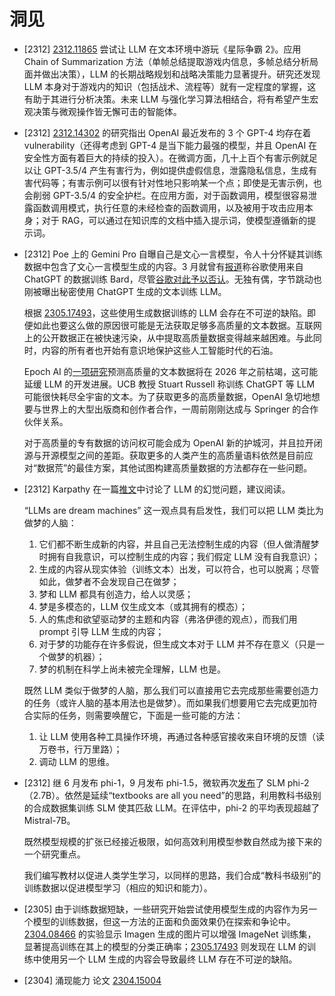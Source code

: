 # 洞见

* [2312] [2312.11865](https://arxiv.org/abs/2312.11865) 尝试让 LLM 在文本环境中游玩《星际争霸 2》。应用 Chain of Summarization 方法（单帧总结提取游戏内信息，多帧总结分析局面并做出决策），LLM 的长期战略规划和战略决策能力显著提升。研究还发现 LLM 本身对于游戏内的知识（包括战术、流程等）就有一定程度的掌握，这有助于其进行分析决策。未来 LLM 与强化学习算法相结合，将有希望产生宏观决策与微观操作皆无懈可击的智能体。

* [2312] [2312.14302](https://arxiv.org/abs/2312.14302) 的研究指出 OpenAI 最近发布的 3 个 GPT-4 均存在着 vulnerability（还得考虑到 GPT-4 是当下能力最强的模型，并且 OpenAI 在安全性方面有着巨大的持续的投入）。在微调方面，几十上百个有害示例就足以让 GPT-3.5/4 产生有害行为，例如提供虚假信息，泄露隐私信息，生成有害代码等；有害示例可以很有针对性地只影响某一个点；即使是无害示例，也会削弱 GPT-3.5/4 的安全护栏。在应用方面，对于函数调用，模型很容易泄露函数调用模式，执行任意的未经检查的函数调用，以及被用于攻击应用本身；对于 RAG，可以通过在知识库的文档中插入提示词，使模型遵循新的提示词。

* [2312] Poe 上的 Gemini Pro 自曝自己是文心一言模型，令人十分怀疑其训练数据中包含了文心一言模型生成的内容。3 月就曾有[报道](https://www.theinformation.com/articles/alphabets-google-and-deepmind-pause-grudges-join-forces-to-chase-openai)称谷歌使用来自 ChatGPT 的数据训练 Bard，尽管[谷歌对此予以否认](https://www.theverge.com/2023/3/29/23662621/google-bard-chatgpt-sharegpt-training-denies)。无独有偶，字节跳动也刚被曝出秘密使用 ChatGPT 生成的文本训练 LLM。

    根据 [2305.17493](https://arxiv.org/abs/2305.17493v2)，这些使用生成数据训练的 LLM 会存在不可逆的缺陷。即便如此也要这么做的原因很可能是无法获取足够多高质量的文本数据。互联网上的公开数据正在被快速污染，从中提取高质量数据变得越来越困难。与此同时，内容的所有者也开始有意识地保护这些人工智能时代的石油。

    Epoch AI 的[一项研究](https://epochai.org/blog/will-we-run-out-of-ml-data-evidence-from-projecting-dataset)预测高质量的文本数据将在 2026 年之前枯竭，这可能延缓 LLM 的开发进展。UCB 教授 Stuart Russell 称训练 ChatGPT 等 LLM 可能很快耗尽全宇宙的文本。为了获取更多的高质量数据，OpenAI 急切地想要与世界上的大型出版商和创作者合作，一周前刚刚达成与 Springer 的合作伙伴关系。

    对于高质量的专有数据的访问权可能会成为 OpenAI 新的护城河，并且拉开闭源与开源模型之间的差距。获取更多的人类产生的高质量语料依然是目前应对“数据荒”的最佳方案，其他试图构建高质量数据的方法都存在一些问题。

* [2312] Karpathy 在一篇[推文](https://twitter.com/karpathy/status/1733299213503787018)中讨论了 LLM 的幻觉问题，建议阅读。

    “LLMs are dream machines” 这一观点具有启发性，我们可以把 LLM 类比为做梦的人脑：
    
    1. 它们都不断生成新的内容，并且自己无法控制生成的内容（但人做清醒梦时拥有自我意识，可以控制生成的内容；我们假定 LLM 没有自我意识）；
    1. 生成的内容从现实体验（训练文本）出发，可以符合，也可以脱离；尽管如此，做梦者不会发现自己在做梦；
    1. 梦和 LLM 都具有创造力，给人以灵感；
    1. 梦是多模态的，LLM 仅生成文本（或其拥有的模态）；
    1. 人的焦虑和欲望驱动梦的主题和内容（弗洛伊德的观点），而我们用 prompt 引导 LLM 生成的内容；
    1. 对于梦的功能存在许多假说，但生成文本对于 LLM 并不存在意义（只是一个做梦的机器）；
    1. 梦的机制在科学上尚未被完全理解，LLM 也是。

    既然 LLM 类似于做梦的人脑，那么我们可以直接用它去完成那些需要创造力的任务（或许人脑的基本用法也是做梦）。而如果我们想要用它去完成更加符合实际的任务，则需要唤醒它，下面是一些可能的方法：

    1. 让 LLM 使用各种工具操作环境，再通过各种感官接收来自环境的反馈（读万卷书，行万里路）；
    1. 调动 LLM 的思维。

* [2312] 继 6 月发布 phi-1，9 月发布 phi-1.5，微软再次[发布](https://www.microsoft.com/en-us/research/blog/phi-2-the-surprising-power-of-small-language-models/)了 SLM phi-2（2.7B）。依然是延续“textbooks are all you need”的思路，利用教科书级别的合成数据集训练 SLM 使其匹敌 LLM。在评估中，phi-2 的平均表现超越了 Mistral-7B。

    既然模型规模的扩张已经接近极限，如何高效利用模型参数自然成为接下来的一个研究重点。

    我们编写教材以促进人类学生学习，以同样的思路，我们合成“教科书级别”的训练数据以促进模型学习（相应的知识和能力）。

* [2305] 由于训练数据短缺，一些研究开始尝试使用模型生成的内容作为另一个模型的训练数据，但这一方法的正面和负面效果仍在探索和争论中。[2304.08466](https://arxiv.org/abs/2304.08466) 的实验显示 Imagen 生成的图片可以增强 ImageNet 训练集，显著提高训练在其上的模型的分类正确率；[2305.17493](https://arxiv.org/abs/2305.17493v2) 则发现在 LLM 的训练中使用另一个 LLM 生成的内容会导致最终 LLM 存在不可逆的缺陷。

* [2304] 涌现能力 论文 [2304.15004]()

